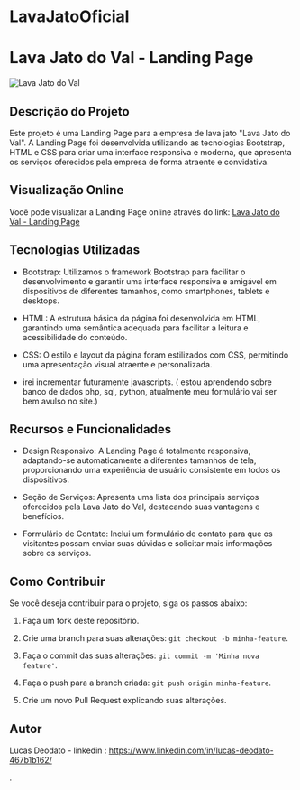 # LavaJatoOficial

# Lava Jato do Val - Landing Page

![Lava Jato do Val]([link_para_imagem](https://lucasdeo1.github.io/LavaJatoOficial/))

## Descrição do Projeto

Este projeto é uma Landing Page para a empresa de lava jato "Lava Jato do Val". A Landing Page foi desenvolvida utilizando as tecnologias Bootstrap, HTML e CSS para criar uma interface responsiva e moderna, que apresenta os serviços oferecidos pela empresa de forma atraente e convidativa.

## Visualização Online

Você pode visualizar a Landing Page online através do link: [Lava Jato do Val - Landing Page]([link_para_a_landing_page](https://lucasdeo1.github.io/LavaJatoOficial/))

## Tecnologias Utilizadas

- Bootstrap: Utilizamos o framework Bootstrap para facilitar o desenvolvimento e garantir uma interface responsiva e amigável em dispositivos de diferentes tamanhos, como smartphones, tablets e desktops.

- HTML: A estrutura básica da página foi desenvolvida em HTML, garantindo uma semântica adequada para facilitar a leitura e acessibilidade do conteúdo.

- CSS: O estilo e layout da página foram estilizados com CSS, permitindo uma apresentação visual atraente e personalizada.

- irei incrementar futuramente javascripts. ( estou aprendendo sobre banco de dados php, sql, python, atualmente meu formulário vai ser bem avulso no site.)
## Recursos e Funcionalidades

- Design Responsivo: A Landing Page é totalmente responsiva, adaptando-se automaticamente a diferentes tamanhos de tela, proporcionando uma experiência de usuário consistente em todos os dispositivos.

- Seção de Serviços: Apresenta uma lista dos principais serviços oferecidos pela Lava Jato do Val, destacando suas vantagens e benefícios.

- Formulário de Contato: Inclui um formulário de contato para que os visitantes possam enviar suas dúvidas e solicitar mais informações sobre os serviços.

## Como Contribuir

Se você deseja contribuir para o projeto, siga os passos abaixo:

1. Faça um fork deste repositório.

2. Crie uma branch para suas alterações: `git checkout -b minha-feature`.

3. Faça o commit das suas alterações: `git commit -m 'Minha nova feature'`.

4. Faça o push para a branch criada: `git push origin minha-feature`.

5. Crie um novo Pull Request explicando suas alterações.

## Autor

Lucas Deodato - linkedin : https://www.linkedin.com/in/lucas-deodato-467b1b162/

.
